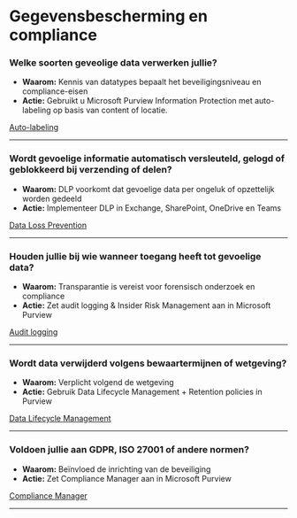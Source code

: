 # Gegevensbescherming en compliance

### Welke soorten geveolige data verwerken jullie?
- **Waarom:** Kennis van datatypes bepaalt het beveiligingsniveau en compliance-eisen
- **Actie:** Gebruikt u Microsoft Purview Information Protection met auto-labeling op basis van content of locatie.

[Auto-labeling](./plannen/Gegevensbescherming%20en%20compliance.md#auto-labeling)

---

### Wordt gevoelige informatie automatisch versleuteld, gelogd of geblokkeerd bij verzending of delen?
- **Waarom:** DLP voorkomt dat gevoelige data per ongeluk of opzettelijk worden gedeeld
- **Actie:** Implementeer DLP in Exchange, SharePoint, OneDrive en Teams

[Data Loss Prevention](./plannen/Gegevensbescherming%20en%20compliance.md#data-loss-prevention)

---

### Houden jullie bij wie wanneer toegang heeft tot gevoelige data?
- **Waarom:** Transparantie is vereist voor forensisch onderzoek en compliance
- **Actie:** Zet audit logging & Insider Risk Management aan in Microsoft Purview

[Audit logging](./plannen/Gegevensbescherming%20en%20compliance.md#audit-logging)

---

### Wordt data verwijderd volgens bewaartermijnen of wetgeving?
- **Waarom:**  Verplicht volgend de wetgeving
- **Actie:** Gebruik Data Lifecycle Management + Retention policies in Purview

[Data Lifecycle Management](./plannen/Gegevensbescherming%20en%20compliance.md#data-lifecycle-management)

---

### Voldoen jullie aan GDPR, ISO 27001 of andere normen?
- **Waarom:**  Beïnvloed de inrichting van de beveiliging
- **Actie:** Zet Compliance Manager aan in Microsoft Purview

[Compliance Manager](./plannen/Gegevensbescherming%20en%20compliance.md#compliance-manager)

---
